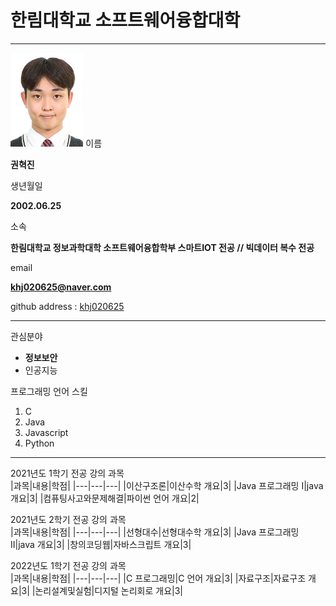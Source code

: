 # 한림대학교 소프트웨어융합대학
---
<img src=khj.png height=150 widht=150>
이름

**권혁진**

생년월일

**2002.06.25**

소속

**한림대학교 정보과학대학 소프트웨어융합학부 스마트IOT 전공 // 빅데이터 복수 전공**

email

**khj020625@naver.com**

github address : [khj020625][github]

[github]:http://github.com/khj020625

---
관심분야   
* **정보보안**
* 인공지능

프로그래밍 언어 스킬   
1. C
2. Java
3. Javascript
4. Python

---
2021년도 1학기 전공 강의 과목   
|과목|내용|학점|
|---|---|---|
|이산구조론|이산수학 개요|3|
|Java 프로그래밍 I|java 개요|3|
|컴퓨팅사고와문제해결|파이썬 언어 개요|2|

2021년도 2학기 전공 강의 과목   
|과목|내용|학점|
|---|---|---|
|선형대수|선형대수학 개요|3|
|Java 프로그래밍 II|java 개요|3|
|창의코딩웹|자바스크립트 개요|3|

2022년도 1학기 전공 강의 과목   
|과목|내용|학점|
|---|---|---|
|C 프로그래밍|C 언어 개요|3|
|자료구조|자료구조 개요|3|
|논리설계및실험|디지털 논리회로 개요|3|
